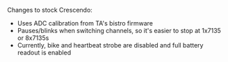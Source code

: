 Changes to stock Crescendo:

- Uses ADC calibration from TA's bistro firmware
- Pauses/blinks when switching channels, so it's easier to stop at 1x7135 or 8x7135s
- Currently, bike and heartbeat strobe are disabled and full battery readout is enabled
